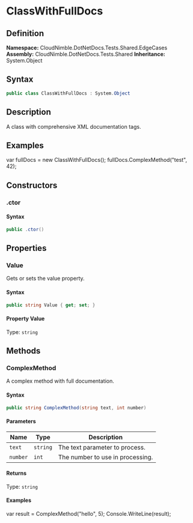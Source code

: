 # ClassWithFullDocs

## Definition

**Namespace:** CloudNimble.DotNetDocs.Tests.Shared.EdgeCases
**Assembly:** CloudNimble.DotNetDocs.Tests.Shared
**Inheritance:** System.Object

## Syntax

```csharp
public class ClassWithFullDocs : System.Object
```

## Description

A class with comprehensive XML documentation tags.

## Examples

var fullDocs = new ClassWithFullDocs();
            fullDocs.ComplexMethod("test", 42);

## Constructors

### .ctor

#### Syntax

```csharp
public .ctor()
```

## Properties

### Value

Gets or sets the value property.

#### Syntax

```csharp
public string Value { get; set; }
```

#### Property Value

Type: `string`

## Methods

### ComplexMethod

A complex method with full documentation.

#### Syntax

```csharp
public string ComplexMethod(string text, int number)
```

#### Parameters

| Name | Type | Description |
|------|------|-------------|
| `text` | `string` | The text parameter to process. |
| `number` | `int` | The number to use in processing. |

#### Returns

Type: `string`

#### Examples

var result = ComplexMethod("hello", 5);
            Console.WriteLine(result);

